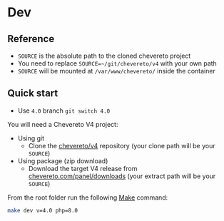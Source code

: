 # Dev

## Reference

* `SOURCE` is the absolute path to the cloned chevereto project
* You need to replace `SOURCE=~/git/chevereto/v4` with your own path
* `SOURCE` will be mounted at `/var/www/chevereto/` inside the container

## Quick start

* Use `4.0` branch `git switch 4.0`

You will need a Chevereto V4 project:

* Using git
  * Clone the [chevereto/v4](https://github.com/chevereto/v4) repository (your clone path will be your `SOURCE`)
* Using package (zip download)
  * Download the target V4 release from [chevereto.com/panel/downloads](https://chevereto.com/panel/downloads) (your extract path will be your `SOURCE`)

From the root folder run the following [Make](./MAKE.md) command:

```sh
make dev v=4.0 php=8.0
```
